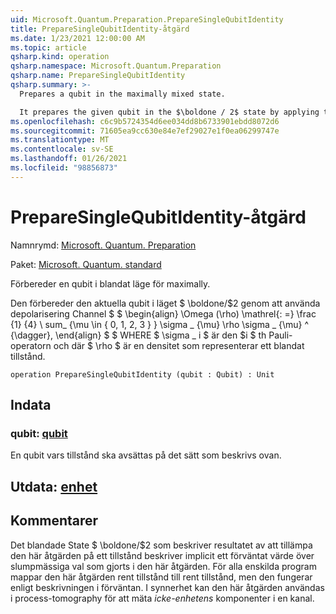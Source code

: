 ```yaml
---
uid: Microsoft.Quantum.Preparation.PrepareSingleQubitIdentity
title: PrepareSingleQubitIdentity-åtgärd
ms.date: 1/23/2021 12:00:00 AM
ms.topic: article
qsharp.kind: operation
qsharp.namespace: Microsoft.Quantum.Preparation
qsharp.name: PrepareSingleQubitIdentity
qsharp.summary: >-
  Prepares a qubit in the maximally mixed state.

  It prepares the given qubit in the $\boldone / 2$ state by applying the depolarizing channel $$ \begin{align} \Omega(\rho) \mathrel{:=} \frac{1}{4} \sum_{\mu \in \{0, 1, 2, 3\}} \sigma\_{\mu} \rho \sigma\_{\mu}^{\dagger}, \end{align} $$ where $\sigma\_i$ is the $i$th Pauli operator, and where $\rho$ is a density operator representing a mixed state.
ms.openlocfilehash: c6c9b5724354d6ee034dd8b6733901ebdd8072d6
ms.sourcegitcommit: 71605ea9cc630e84e7ef29027e1f0ea06299747e
ms.translationtype: MT
ms.contentlocale: sv-SE
ms.lasthandoff: 01/26/2021
ms.locfileid: "98856873"
---
```

# <a name="preparesinglequbitidentity-operation"></a>PrepareSingleQubitIdentity-åtgärd

Namnrymd: [Microsoft. Quantum. Preparation](xref:Microsoft.Quantum.Preparation)

Paket: [Microsoft. Quantum. standard](https://nuget.org/packages/Microsoft.Quantum.Standard)


Förbereder en qubit i blandat läge för maximally.

Den förbereder den aktuella qubit i läget $ \boldone/$2 genom att använda depolarisering Channel $ $ \begin{align} \Omega (\rho) \mathrel{: =} \frac {1} {4} \ sum_ {\mu \in \{ 0, 1, 2, 3 \} } \sigma \_ {\mu} \rho \sigma \_ {\mu} ^ {\dagger}, \end{align} $ $ WHERE $ \sigma \_ i $ är den $i $ th Pauli-operatorn och där $ \rho $ är en densitet som representerar ett blandat tillstånd.

```qsharp
operation PrepareSingleQubitIdentity (qubit : Qubit) : Unit
```


## <a name="input"></a>Indata

### <a name="qubit--qubit"></a>qubit: [qubit](xref:microsoft.quantum.lang-ref.qubit)

En qubit vars tillstånd ska avsättas på det sätt som beskrivs ovan.



## <a name="output--unit"></a>Utdata: [enhet](xref:microsoft.quantum.lang-ref.unit)



## <a name="remarks"></a>Kommentarer

Det blandade State $ \boldone/$2 som beskriver resultatet av att tillämpa den här åtgärden på ett tillstånd beskriver implicit ett förväntat värde över slumpmässiga val som gjorts i den här åtgärden.
För alla enskilda program mappar den här åtgärden rent tillstånd till rent tillstånd, men den fungerar enligt beskrivningen i förväntan.
I synnerhet kan den här åtgärden användas i process-tomography för att mäta *icke-enhetens* komponenter i en kanal.